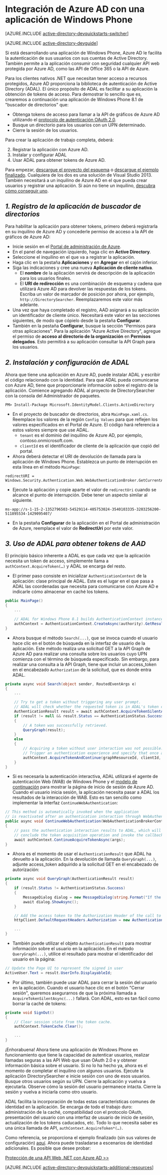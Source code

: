 <properties
	pageTitle="Introducción a Windows Phone de Azure AD | Microsoft Azure"
	description="Creación de una aplicación de Windows Phone que se integra con Azure AD para el inicio de sesión y llama a las API protegidas de Azure AD mediante OAuth."
	services="active-directory"
	documentationCenter="windows"
	authors="dstrockis"
	manager="mbaldwin"
	editor=""/>

<tags
	ms.service="active-directory"
	ms.workload="identity"
	ms.tgt_pltfrm="mobile-windows-phone"
	ms.devlang="dotnet"
	ms.topic="article"
	ms.date="07/17/2015"
	ms.author="dastrock"/>



# Integración de Azure AD con una aplicación de Windows Phone

[AZURE.INCLUDE [active-directory-devquickstarts-switcher](../../includes/active-directory-devquickstarts-switcher.md)]

[AZURE.INCLUDE [active-directory-devguide](../../includes/active-directory-devguide.md)]

Si está desarrollando una aplicación de Windows Phone, Azure AD le facilita la autenticación de sus usuarios con sus cuentas de Active Directory. También permite a la aplicación consumir con seguridad cualquier API web protegida por Azure AD, como las API de Office 365 o la API de Azure.

Para los clientes nativos .NET que necesitan tener acceso a recursos protegidos, Azure AD proporciona la biblioteca de autenticación de Active Directory (ADAL). El único propósito de ADAL es facilitar a su aplicación la obtención de tokens de acceso. Para demostrar lo sencillo que es, crearemos a continuación una aplicación de Windows Phone 8.1 de "buscador de directorios" que:

-	Obtenga tokens de acceso para llamar a la API de gráficos de Azure AD utilizando el [protocolo de autenticación OAuth 2.0](https://msdn.microsoft.com/library/azure/dn645545.aspx).
-	Busque un directorio para los usuarios con un UPN determinado.
-	Cierre la sesión de los usuarios.

Para crear la aplicación de trabajo completa, deberá:

2. Registrar la aplicación con Azure AD.
3. Instalar y configurar ADAL
5. Usar ADAL para obtener tokens de Azure AD.

Para empezar, [descargue el proyecto del esquema](https://github.com/AzureADQuickStarts/NativeClient-WindowsPhone/archive/skeleton.zip) o [descargue el ejemplo finalizado](https://github.com/AzureADQuickStarts/NativeClient-WindowsPhone/archive/complete.zip). Cualquiera de los dos es una solución de Visual Studio 2013. También necesitará a un inquilino de Azure AD en el que pueda crear usuarios y registrar una aplicación. Si aún no tiene un inquilino, [descubra cómo conseguir uno](active-directory-howto-tenant.md).

## *1. Registro de la aplicación de buscador de directorios*
Para habilitar la aplicación para obtener tokens, primero deberá registrarla en su inquilino de Azure AD y concederle permiso de acceso a la API de gráficos de Azure AD:

-	Inicie sesión en el [Portal de administración de Azure](https://manage.windowsazure.com).
-	En el panel de navegación izquierdo, haga clic en **Active Directory**.
-	Seleccione el inquilino en el que va a registrar la aplicación.
-	Haga clic en la pestaña **Aplicaciones** y en **Agregar** en el cajón inferior.
-	Siga las indicaciones y cree una nueva **Aplicación de cliente nativa**.
    -	El **nombre** de la aplicación servirá de descripción de la aplicación para los usuarios finales.
    -	El **URI de redirección** es una combinación de esquema y cadena que utilizará Azure AD para devolver las respuestas de los tokens. Escriba un valor de marcador de posición por ahora, por ejemplo, `http://DirectorySearcher`. Reemplazaremos este valor más adelante.
-	Una vez que haya completado el registro, AAD asignará a su aplicación un identificador de cliente único. Necesitará este valor en las secciones siguientes, de modo que cópielo desde la pestaña **Configurar**.
- También en la pestaña **Configurar**, busque la sección "Permisos para otras aplicaciones". Para la aplicación "Azure Active Directory", agregue el permiso de **acceso al directorio de la organización** en **Permisos delegados**. Esto permitirá a su aplicación consultar la API Graph para los usuarios.

## *2. Instalación y configuración de ADAL*
Ahora que tiene una aplicación en Azure AD, puede instalar ADAL y escribir el código relacionado con la identidad. Para que ADAL pueda comunicarse con Azure AD, tiene que proporcionarle información sobre el registro de la aplicación. Comience agregando ADAL al proyecto de DirectorySearcher con la consola del Administrador de paquetes.

```
PM> Install-Package Microsoft.IdentityModel.Clients.ActiveDirectory
```

-	En el proyecto de buscador de directorios, abra `MainPage.xaml.cs`. Reemplace los valores de la región `Config Values` para que reflejen los valores especificados en el Portal de Azure. El código hará referencia a estos valores siempre que use ADAL.
    -	`tenant` es el dominio del inquilino de Azure AD, por ejemplo, contoso.onmicrosoft.com.
    -	`clientId` es el identificador de cliente de la aplicación que copió del portal.
-	Ahora deberá detectar el URI de devolución de llamada para la aplicación de Windows Phone. Establezca un punto de interrupción en esta línea en el método `MainPage`:

```
redirectURI = Windows.Security.Authentication.Web.WebAuthenticationBroker.GetCurrentApplicationCallbackUri();
```
- Ejecute la aplicación y copie aparte el valor de `redirectUri` cuando se alcance el punto de interrupción. Debe tener un aspecto similar al siguiente.

```
ms-app://s-1-15-2-1352796503-54529114-405753024-3540103335-3203256200-511895534-1429095407/
```

- En la pestaña **Configurar** de la aplicación en el Portal de administración de Azure, reemplace el valor de **RedirectUri** por este valor.  

## *3. Uso de ADAL para obtener tokens de AAD*
El principio básico inherente a ADAL es que cada vez que la aplicación necesita un token de acceso, simplemente llama a `authContext.AcquireToken(…)` y ADAL se encarga del resto.

-	El primer paso consiste en inicializar `AuthenticationContext` de la aplicación: clase principal de ADAL. Este es el lugar en el que pasa a ADAL las coordenadas que necesita para comunicarse con Azure AD e indicarle cómo almacenar en caché los tokens.

```C#
public MainPage()
{
    ...

    // ADAL for Windows Phone 8.1 builds AuthenticationContext instances through a factory
    authContext = AuthenticationContext.CreateAsync(authority).GetResults();
}
```

- Ahora busque el método `Search(...)`, que se invoca cuando el usuario hace clic en el botón de búsqueda en la interfaz de usuario de la aplicación. Este método realiza una solicitud GET a la API Graph de Azure AD para realizar una consulta sobre los usuarios cuyo UPN comienza con el término de búsqueda especificado. Sin embargo, para realizar una consulta a la API Graph, tiene que incluir un access\_token en el encabezado `Authorization` de la solicitud, que es donde entra ADAL.

```C#
private async void Search(object sender, RoutedEventArgs e)
{
    ...

    // Try to get a token without triggering any user prompt.
    // ADAL will check whether the requested token is in ADAL's token cache or can otherwise be obtained without user interaction.
    AuthenticationResult result = await authContext.AcquireTokenSilentAsync(graphResourceId, clientId);
    if (result != null && result.Status == AuthenticationStatus.Success)
    {
        // A token was successfully retrieved.
        QueryGraph(result);
    }
    else
    {
        // Acquiring a token without user interaction was not possible.
        // Trigger an authentication experience and specify that once a token has been obtained the QueryGraph method should be called
        authContext.AcquireTokenAndContinue(graphResourceId, clientId, redirectURI, QueryGraph);
    }
}
```
- Si es necesaria la autenticación interactiva, ADAL utilizará el agente de autenticación Web (WAB) de Windows Phone y el [modelo de continuación](http://www.cloudidentity.com/blog/2014/06/16/adal-for-windows-phone-8-1-deep-dive/) para mostrar la página de inicio de sesión de Azure AD. Cuando el usuario inicia sesión, la aplicación necesita pasar a ADAL los resultados de la interacción de WAB. Esto es tan sencillo como implementar la interfaz `ContinueWebAuthentication`:

```C#
// This method is automatically invoked when the application
// is reactivated after an authentication interaction through WebAuthenticationBroker.
public async void ContinueWebAuthentication(WebAuthenticationBrokerContinuationEventArgs args)
{
    // pass the authentication interaction results to ADAL, which will
    // conclude the token acquisition operation and invoke the callback specified in AcquireTokenAndContinue.
    await authContext.ContinueAcquireTokenAsync(args);
}
```

- Ahora es el momento de usar el `AuthenticationResult` que ADAL ha devuelto a la aplicación. En la devolución de llamada `QueryGraph(...)`, adjunte access\_token adquirido a la solicitud GET en el encabezado de autorización:

```C#
private async void QueryGraph(AuthenticationResult result)
{
    if (result.Status != AuthenticationStatus.Success)
    {
        MessageDialog dialog = new MessageDialog(string.Format("If the error continues, please contact your administrator.\n\nError: {0}\n\nError Description:\n\n{1}", result.Error, result.ErrorDescription), "Sorry, an error occurred while signing you in.");
        await dialog.ShowAsync();
    }

    // Add the access token to the Authorization Header of the call to the Graph API, and call the Graph API.
    httpClient.DefaultRequestHeaders.Authorization = new AuthenticationHeaderValue("Bearer", result.AccessToken);

    ...
}
```
- También puede utilizar el objeto `AuthenticationResult` para mostrar información sobre el usuario en la aplicación. En el método `QueryGraph(...)`, utilice el resultado para mostrar el identificador del usuario en la página:

```C#
// Update the Page UI to represent the signed in user
ActiveUser.Text = result.UserInfo.DisplayableId;
```
- Por último, también puede usar ADAL para cerrar la sesión del usuario en la aplicación. Cuando el usuario hace clic en el botón "Cerrar sesión", queremos asegurarnos de que la próxima llamada a `AcquireTokenSilentAsync(...)` fallará. Con ADAL, esto es tan fácil como borrar la caché de tokens:

```C#
private void SignOut()
{
    // Clear session state from the token cache.
    authContext.TokenCache.Clear();

    ...
}
```

¡Enhorabuena! Ahora tiene una aplicación de Windows Phone en funcionamiento que tiene la capacidad de autenticar usuarios, realizar llamadas seguras a las API Web que usan OAuth 2.0 e y obtener información básica sobre el usuario. Si no lo ha hecho ya, ahora es el momento de completar el inquilino con algunos usuarios. Ejecute la aplicación DirectorySearcher e inicie sesión con uno de esos usuarios. Busque otros usuarios según su UPN. Cierre la aplicación y vuelva a ejecutarla. Observe cómo la sesión del usuario permanece intacta. Cierre la sesión y vuelva a iniciarla como otro usuario.

ADAL facilita la incorporación de todas estas características comunes de identidad en la aplicación. Se encarga de todo el trabajo duro: administración de la caché, compatibilidad con el protocolo OAuth, presentación del usuario con una interfaz de usuario de inicio de sesión, actualización de los tokens caducados, etc. Todo lo que necesita saber es una única llamada de API, `authContext.AcquireToken*(…)`.

Como referencia, se proporciona el ejemplo finalizado (sin sus valores de configuración) [aquí](https://github.com/AzureADQuickStarts/NativeClient-WindowsPhone/archive/complete.zip). Ahora puede trasladarse a escenarios de identidad adicionales. Es posible que desee probar:

[Protección de una API Web .NET con Azure AD >>](active-directory-devquickstarts-webapi-dotnet.md)

[AZURE.INCLUDE [active-directory-devquickstarts-additional-resources](../../includes/active-directory-devquickstarts-additional-resources.md)]
 

<!---HONumber=August15_HO6-->